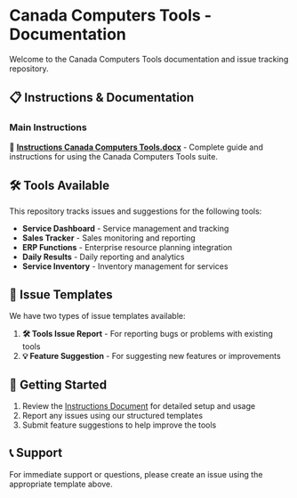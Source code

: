 # Canada Computers Tools - Documentation

Welcome to the Canada Computers Tools documentation and issue tracking repository.

## 📋 Instructions & Documentation

### Main Instructions
📄 **[Instructions Canada Computers Tools.docx](Instructions-Canada-Computers-Tools.docx)** - Complete guide and instructions for using the Canada Computers Tools suite.

## 🛠 Tools Available

This repository tracks issues and suggestions for the following tools:

- **Service Dashboard** - Service management and tracking
- **Sales Tracker** - Sales monitoring and reporting  
- **ERP Functions** - Enterprise resource planning integration
- **Daily Results** - Daily reporting and analytics
- **Service Inventory** - Inventory management for services

## 📝 Issue Templates

We have two types of issue templates available:

1. **🛠 Tools Issue Report** - For reporting bugs or problems with existing tools
2. **💡 Feature Suggestion** - For suggesting new features or improvements

## 🚀 Getting Started

1. Review the [Instructions Document](Instructions-Canada-Computers-Tools.docx) for detailed setup and usage
2. Report any issues using our structured templates
3. Submit feature suggestions to help improve the tools

## 📞 Support

For immediate support or questions, please create an issue using the appropriate template above.
